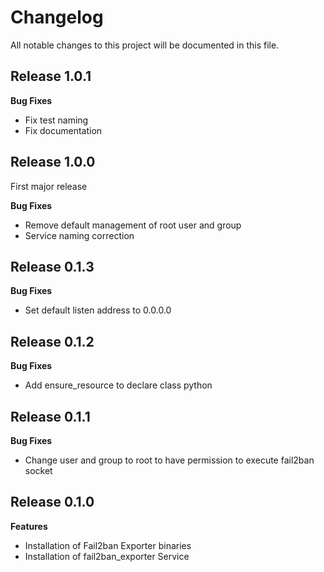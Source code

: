 # Changelog

All notable changes to this project will be documented in this file.

## Release 1.0.1

**Bug Fixes**

- Fix test naming
- Fix documentation

## Release 1.0.0

First major release

**Bug Fixes**

- Remove default management of root user and group
- Service naming correction

## Release 0.1.3

**Bug Fixes**

- Set default listen address to 0.0.0.0

## Release 0.1.2

**Bug Fixes**

- Add ensure_resource to declare class python

## Release 0.1.1

**Bug Fixes**

- Change user and group to root to have permission to execute fail2ban socket

## Release 0.1.0

**Features**

- Installation of Fail2ban Exporter binaries
- Installation of fail2ban_exporter Service
